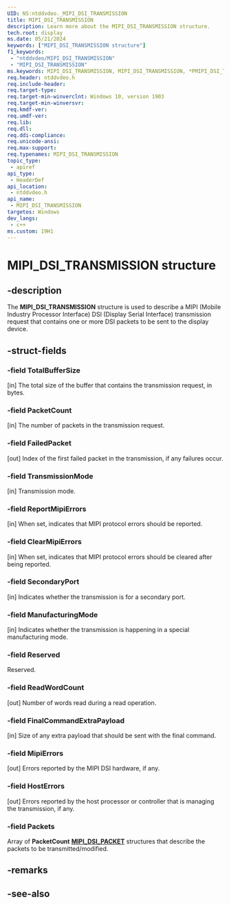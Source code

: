 ```yaml
---
UID: NS:ntddvdeo._MIPI_DSI_TRANSMISSION
title: MIPI_DSI_TRANSMISSION
description: Learn more about the MIPI_DSI_TRANSMISSION structure.
tech.root: display
ms.date: 05/21/2024
keywords: ["MIPI_DSI_TRANSMISSION structure"]
f1_keywords:
 - "ntddvdeo/MIPI_DSI_TRANSMISSION"
 - "MIPI_DSI_TRANSMISSION"
ms.keywords: MIPI_DSI_TRANSMISSION, MIPI_DSI_TRANSMISSION, *PMIPI_DSI_TRANSMISSION_OUTPUT, MIPI_DSI_TRANSMISSION_INPUT, *PMIPI_DSI_TRANSMISSION_INPUT, MIPI_DSI_TRANSMISSION_OUTPUT
req.header: ntddvdeo.h
req.include-header:
req.target-type:
req.target-min-winverclnt: Windows 10, version 1903
req.target-min-winversvr:
req.kmdf-ver:
req.umdf-ver:
req.lib:
req.dll:
req.ddi-compliance:
req.unicode-ansi:
req.max-support:
req.typenames: MIPI_DSI_TRANSMISSION
topic_type: 
 - apiref
api_type: 
 - HeaderDef
api_location: 
 - ntddvdeo.h
api_name: 
 - MIPI_DSI_TRANSMISSION
targetos: Windows
dev_langs:
 - c++
ms.custom: 19H1
---
```


# MIPI_DSI_TRANSMISSION structure

## -description

The **MIPI_DSI_TRANSMISSION** structure is used to describe a MIPI (Mobile Industry Processor Interface) DSI (Display Serial Interface) transmission request that contains one or more DSI packets to be sent to the display device.

## -struct-fields

### -field TotalBufferSize

[in] The total size of the buffer that contains the transmission request, in bytes.

### -field PacketCount

[in] The number of packets in the transmission request.

### -field FailedPacket

[out] Index of the first failed packet in the transmission, if any failures occur.

### -field TransmissionMode

[in] Transmission mode.

### -field ReportMipiErrors

[in] When set, indicates that MIPI protocol errors should be reported.

### -field ClearMipiErrors

[in] When set, indicates that MIPI protocol errors should be cleared after being reported.

### -field SecondaryPort

[in] Indicates whether the transmission is for a secondary port.

### -field ManufacturingMode

[in] Indicates whether the transmission is happening in a special manufacturing mode.

### -field Reserved

Reserved.

### -field ReadWordCount

[out] Number of words read during a read operation.

### -field FinalCommandExtraPayload

[in] Size of any extra payload that should be sent with the final command.

### -field MipiErrors

[out] Errors reported by the MIPI DSI hardware, if any.

### -field HostErrors

[out] Errors reported by the host processor or controller that is managing the transmission, if any.

### -field Packets

Array of **PacketCount** [**MIPI_DSI_PACKET**](ns-ntddvdeo-mipi_dsi_packet.md) structures that describe the packets to be transmitted/modified.

## -remarks

## -see-also
